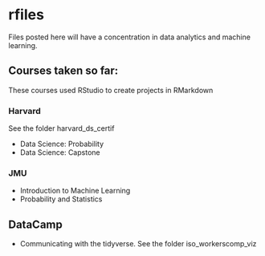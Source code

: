 # rfiles
Files posted here will have a concentration in data analytics and machine learning. 

## Courses taken so far:
These courses used RStudio to create projects in RMarkdown

### Harvard 
See the folder harvard_ds_certif

- Data Science: Probability 
- Data Science: Capstone 

### JMU
- Introduction to Machine Learning 
- Probability and Statistics 

## DataCamp
- Communicating with the tidyverse. See the folder iso_workerscomp_viz

